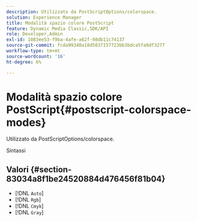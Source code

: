 ```yaml
---
description: Utilizzato da PostScriptOptions/colorspace.
solution: Experience Manager
title: Modalità spazio colore PostScript
feature: Dynamic Media Classic,SDK/API
role: Developer,Admin
exl-id: 1083ee53-f9ba-4afe-a62f-98db11c74137
source-git-commit: fcda99340a18d5037157723bb3bdca5fa9df3277
workflow-type: tm+mt
source-wordcount: '16'
ht-degree: 6%

---
```


# Modalità spazio colore PostScript{#postscript-colorspace-modes}

Utilizzato da PostScriptOptions/colorspace.

Sintassi

## Valori {#section-83034a8f1be24520884d476456f81b04}

* [!DNL `Auto`]
* [!DNL `Rgb`]
* [!DNL `Cmyk`]
* [!DNL `Gray`]
